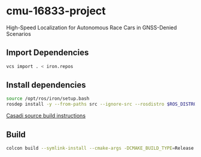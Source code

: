 # cmu-16833-project
High-Speed Localization for Autonomous Race Cars in GNSS-Denied Scenarios


## Import Dependencies

```bash
vcs import . < iron.repos
```

## Install dependencies

```bash
source /opt/ros/iron/setup.bash
rosdep install -y --from-paths src --ignore-src --rosdistro $ROS_DISTRO
```

[Casadi source build instructions](https://github.com/casadi/casadi/wiki/InstallationLinux)

## Build

```bash
colcon build --symlink-install --cmake-args -DCMAKE_BUILD_TYPE=Release
```